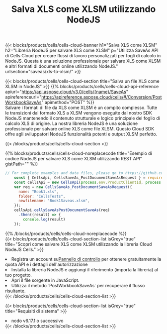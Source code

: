 ﻿---
title:  Salva XLS come XLSM utilizzando NodeJS
description:  Utilizzando Aspose.Cells Cloud SDK per NodeJS per salvare il file in formato XLS come file in formato XLSM.
kwords: Excel, Save XLS as XLSM, REST, NodeJS
howto: How to save XLS as XLSM using Aspose.Cells Cloud NodeJS library.
---
{{< blocks/products/cells/cells-cloud-banner h1="Salva XLS come XLSM" h2="Libreria NodeJS per salvare XLS come XLSM" p="Utilizza SaveAs API di Cells Cloud per creare flussi di lavoro personalizzati per fogli di calcolo in NodeJS. Questa è una soluzione professionale per salvare XLS come XLSM e altri formati di documenti online utilizzando NodeJS." urlsection="saveas/xls-to-xlsm/" >}}

{{< blocks/products/cells/cells-cloud-section title="Salva un file XLS come XLSM in NodeJS" >}}
{{% blocks/products/cells/cells-cloud-api-reference apiurl="https://api.aspose.cloud/v3.0/cells/{name}/SaveAs" apireferenceurl="https://apireference.aspose.cloud/cells/#/Conversion/PostWorkbookSaveAs" apimethod="POST" %}}
<br/>
Salvare i formati di file da XLS come XLSM è un compito complesso. Tutte le transizioni dal formato XLS a XLSM vengono eseguite dal nostro SDK NodeJS mantenendo il contenuto strutturale e logico principale del foglio di calcolo XLS di origine. La nostra libreria NodeJS è una soluzione professionale per salvare online XLS come file XLSM. Questo Cloud SDK offre agli sviluppatori NodeJS funzionalità potenti e output XLSM perfetto.

{{< /blocks/products/cells/cells-cloud-section >}}

{{% blocks/products/cells/cells-cloud-noreplacecode title="Esempio di codice NodeJS per salvare XLS come XLSM utilizzando REST API" gistPath="" %}}
  
```js
// For complete examples and data files, please go to https://github.com/aspose-cells-cloud/aspose-cells-cloud-node/
    const { CellsApi, CellsSaveAs_PostDocumentSaveAsRequest } = require("asposecellscloud");
    const cellsApi = new CellsApi(process.env.ProductClientId, process.env.ProductClientSecret);
    var req = new CellsSaveAs_PostDocumentSaveAsRequest({
      name: "Book1.xls",
      folder: "CellsTests",
      newfilename: "Book1Saveas.xlsm",
    });
    cellsApi.cellsSaveAsPostDocumentSaveAs(req)
      .then((result) => {
        console.log(result)
    });
```
  
{{% /blocks/products/cells/cells-cloud-noreplacecode %}}
<br/>
{{< blocks/products/cells/cells-cloud-section-list isGrey="true" title="Scopri come salvare XLS come XLSM utilizzando la libreria Cloud NodeJS Cells." >}}
<li> Registra un account su<a href="https://dashboard.aspose.cloud/">Pannello di controllo</a> per ottenere gratuitamente la quota API e i dettagli dell'autorizzazione</li>
<li>Installa la libreria NodeJS e aggiungi il riferimento (importa la libreria) al tuo progetto.</li>
<li>Apri il file sorgente in JavaScript.</li>
<li>Utilizza il metodo `PostWorkbookSaveAs` per recuperare il flusso risultante.</li>
{{< /blocks/products/cells/cells-cloud-section-list >}}

{{< blocks/products/cells/cells-cloud-section-list isGrey="true" title="Requisiti di sistema" >}}
<li>nodo v6.17.1 o successivo</li>
{{< /blocks/products/cells/cells-cloud-section-list >}}
